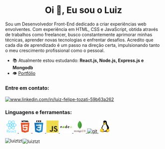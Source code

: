 <h1 align="center">Oi 👋, Eu sou o Luiz</h1>
<p>Sou um Desenvolvedor Front-End dedicado a criar experiências web envolventes. Com experiência em HTML, CSS e JavaScript, obtida através de trabalhos como freelancer, busco constantemente aprimorar minhas técnicas, aprender novas tecnologias e enfrentar desafios. Acredito que cada dia de aprendizado é um passo na direção certa, impulsionando tanto o meu crescimento profissional como o pessoal.</p>

- 📚 Atualmente estou estudando: **React.js, Node.js, Express.js e Mongodb**
- 👁️ <a href="https://luiztozati-portfolio.vercel.app/">Portfólio</a>

<h3 align="left">Entre em contato:</h3>
<p align="left">
<a href="https://www.linkedin.com/in/luiz-felipe-tozati-59b63a262/" target="_blank"><img align="center" src="https://raw.githubusercontent.com/rahuldkjain/github-profile-readme-generator/master/src/images/icons/Social/linked-in-alt.svg" alt="www.linkedin.com/in/luiz-felipe-tozati-59b63a262" height="30" width="40" /></a>
</p>

<h3 align="left">Linguagens e ferramentas:</h3>
<p align="left"> </a> <a href="https://reactjs.org/" target="_blank" rel="noreferrer"> <img src="https://raw.githubusercontent.com/devicons/devicon/master/icons/react/react-original-wordmark.svg" alt="react" width="40" height="40"/> <a href="https://www.w3.org/html/" target="_blank" rel="noreferrer"> <img src="https://raw.githubusercontent.com/devicons/devicon/master/icons/html5/html5-original-wordmark.svg" alt="html5" width="40" height="40"/> </a> <a href="https://www.w3schools.com/css/" target="_blank" rel="noreferrer"> <img src="https://raw.githubusercontent.com/devicons/devicon/master/icons/css3/css3-original-wordmark.svg" alt="css3" width="40" height="40"/> </a>  <a href="https://developer.mozilla.org/en-US/docs/Web/JavaScript" target="_blank" rel="noreferrer"> <img src="https://raw.githubusercontent.com/devicons/devicon/master/icons/javascript/javascript-original.svg" alt="javascript" width="40" height="40"/> </a> <a href="https://nodejs.org" target="_blank" rel="noreferrer"> <img src="https://raw.githubusercontent.com/devicons/devicon/master/icons/nodejs/nodejs-original-wordmark.svg" alt="nodejs" width="40" height="40"/>  <a href="https://www.mongodb.com/" target="_blank" rel="noreferrer"> <img src="https://raw.githubusercontent.com/devicons/devicon/master/icons/mongodb/mongodb-original-wordmark.svg" alt="mongodb" width="40" height="40"/> </a> <a href="https://git-scm.com/" target="_blank" rel="noreferrer"> <img src="https://www.vectorlogo.zone/logos/git-scm/git-scm-icon.svg" alt="git" width="40" height="40"/> </a> <a href="https://www.linux.org/" target="_blank" rel="noreferrer"> <img src="https://raw.githubusercontent.com/devicons/devicon/master/icons/linux/linux-original.svg" alt="linux" width="40" height="40"/> </a> </p>


<img align="center" src="https://github-readme-stats.vercel.app/api?username=luiztzt&show_icons=true&locale=en" alt="luiztzt" />
<img align="left" src="https://github-readme-stats.vercel.app/api/top-langs?username=luiztzt&show_icons=true&locale=en&layout=compact" alt="luiztzt" />
